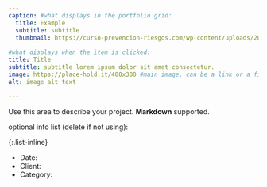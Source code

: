 ```yaml
---
caption: #what displays in the portfolio grid:
  title: Example
  subtitle: subtitle
  thumbnail: https://curso-prevencion-riesgos.com/wp-content/uploads/2019/04/1%C2%BA.png
  
#what displays when the item is clicked:
title: Title
subtitle: subtitle lorem ipsum dolor sit amet consectetur.
image: https://place-hold.it/400x300 #main image, can be a link or a file in assets/img/portfolio
alt: image alt text

---
```

Use this area to describe your project. **Markdown** supported.

optional info list (delete if not using):

{:.list-inline} 
- Date: 
- Client: 
- Category: 


